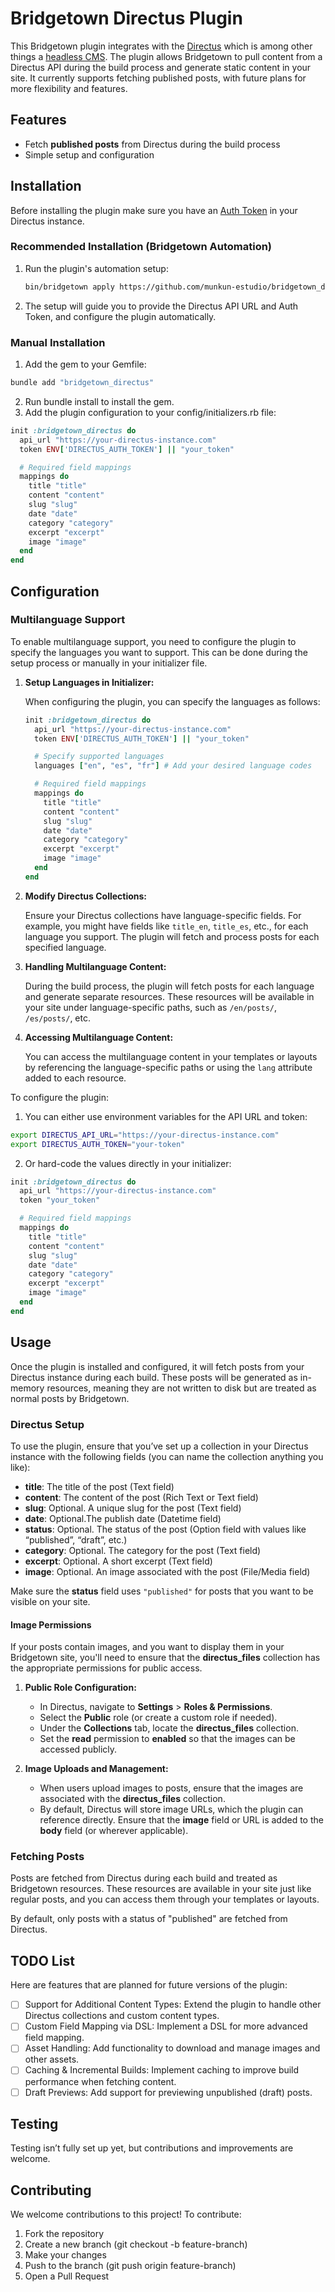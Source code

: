 # Bridgetown Directus Plugin

This Bridgetown plugin integrates with the [Directus](https://directus.io/) which is among other things a [headless CMS](https://en.wikipedia.org/wiki/Headless_content_management_system). The plugin allows Bridgetown to pull content from a Directus API during the build process and generate static content in your site. It currently supports fetching published posts, with future plans for more flexibility and features.

## Features

- Fetch **published posts** from Directus during the build process
- Simple setup and configuration

## Installation

Before installing the plugin make sure you have an [Auth Token](https://docs.directus.io/reference/authentication.html#access-tokens) in your Directus instance.

### Recommended Installation (Bridgetown Automation)

1. Run the plugin's automation setup:
   ```bash
   bin/bridgetown apply https://github.com/munkun-estudio/bridgetown_directus
   ```
2.	The setup will guide you to provide the Directus API URL and Auth Token, and configure the plugin automatically.

### Manual Installation

1.	Add the gem to your Gemfile:
```ruby
bundle add "bridgetown_directus"
```
2.	Run bundle install to install the gem.
3.	Add the plugin configuration to your config/initializers.rb file:
```ruby
init :bridgetown_directus do
  api_url "https://your-directus-instance.com"
  token ENV['DIRECTUS_AUTH_TOKEN'] || "your_token"

  # Required field mappings
  mappings do
    title "title"
    content "content"
    slug "slug"
    date "date"
    category "category"
    excerpt "excerpt"
    image "image"
  end
end
```

## Configuration

### Multilanguage Support

To enable multilanguage support, you need to configure the plugin to specify the languages you want to support. This can be done during the setup process or manually in your initializer file.

1. **Setup Languages in Initializer:**

   When configuring the plugin, you can specify the languages as follows:

   ```ruby
   init :bridgetown_directus do
     api_url "https://your-directus-instance.com"
     token ENV['DIRECTUS_AUTH_TOKEN'] || "your_token"

     # Specify supported languages
     languages ["en", "es", "fr"] # Add your desired language codes

     # Required field mappings
     mappings do
       title "title"
       content "content"
       slug "slug"
       date "date"
       category "category"
       excerpt "excerpt"
       image "image"
     end
   end
   ```

2. **Modify Directus Collections:**

   Ensure your Directus collections have language-specific fields. For example, you might have fields like `title_en`, `title_es`, etc., for each language you support. The plugin will fetch and process posts for each specified language.

3. **Handling Multilanguage Content:**

   During the build process, the plugin will fetch posts for each language and generate separate resources. These resources will be available in your site under language-specific paths, such as `/en/posts/`, `/es/posts/`, etc.

4. **Accessing Multilanguage Content:**

   You can access the multilanguage content in your templates or layouts by referencing the language-specific paths or using the `lang` attribute added to each resource.

To configure the plugin:

1.	You can either use environment variables for the API URL and token:
```bash
export DIRECTUS_API_URL="https://your-directus-instance.com"
export DIRECTUS_AUTH_TOKEN="your-token"
```

2.	Or hard-code the values directly in your initializer:
```ruby
init :bridgetown_directus do
  api_url "https://your-directus-instance.com"
  token "your_token"

  # Required field mappings
  mappings do
    title "title"
    content "content"
    slug "slug"
    date "date"
    category "category"
    excerpt "excerpt"
    image "image"
  end
end
```
## Usage

Once the plugin is installed and configured, it will fetch posts from your Directus instance during each build. These posts will be generated as in-memory resources, meaning they are not written to disk but are treated as normal posts by Bridgetown.

### Directus Setup

To use the plugin, ensure that you’ve set up a collection in your Directus instance with the following fields (you can name the collection anything you like):

-	**title**: The title of the post (Text field)
-	**content**: The content of the post (Rich Text or Text field)
-	**slug**: Optional. A unique slug for the post (Text field)
-	**date**: Optional.The publish date (Datetime field)
-	**status**: Optional. The status of the post (Option field with values like “published”, “draft”, etc.)
-	**category**: Optional. The category for the post (Text field)
-	**excerpt**: Optional. A short excerpt (Text field)
-	**image**: Optional. An image associated with the post (File/Media field)

Make sure the **status** field uses `"published"` for posts that you want to be visible on your site.

#### Image Permissions

If your posts contain images, and you want to display them in your Bridgetown site, you'll need to ensure that the **directus_files** collection has the appropriate permissions for public access.

1. **Public Role Configuration:**
   - In Directus, navigate to **Settings** > **Roles & Permissions**.
   - Select the **Public** role (or create a custom role if needed).
   - Under the **Collections** tab, locate the **directus_files** collection.
   - Set the **read** permission to **enabled** so that the images can be accessed publicly.

2. **Image Uploads and Management:**
   - When users upload images to posts, ensure that the images are associated with the **directus_files** collection.
   - By default, Directus will store image URLs, which the plugin can reference directly. Ensure that the **image** field or URL is added to the **body** field (or wherever applicable).


### Fetching Posts

Posts are fetched from Directus during each build and treated as Bridgetown resources. These resources are available in your site just like regular posts, and you can access them through your templates or layouts.

By default, only posts with a status of "published" are fetched from Directus.

## TODO List

Here are features that are planned for future versions of the plugin:

- [ ]	Support for Additional Content Types: Extend the plugin to handle other Directus collections and custom content types.
- [ ]	Custom Field Mapping via DSL: Implement a DSL for more advanced field mapping.
- [ ]	Asset Handling: Add functionality to download and manage images and other assets.
- [ ]	Caching & Incremental Builds: Implement caching to improve build performance when fetching content.
- [ ] Draft Previews: Add support for previewing unpublished (draft) posts.

## Testing

Testing isn’t fully set up yet, but contributions and improvements are welcome.

## Contributing

We welcome contributions to this project! To contribute:

1. Fork the repository
2. Create a new branch (git checkout -b feature-branch)
3. Make your changes
4. Push to the branch (git push origin feature-branch)
5. Open a Pull Request


